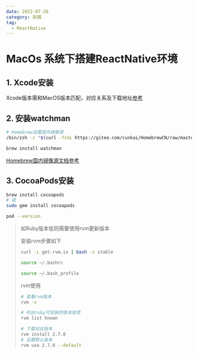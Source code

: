 ```yaml
---
date: 2022-07-28
category: 前端
tag:
  - ReactNative
---
```


# MacOs 系统下搭建ReactNative环境

## 1. Xcode安装

Xcode版本需和MacOS版本匹配，对应关系及下载地址[参考](https://uovol.com/macos-xcode-version)

## 2. 安装watchman

```bash
# Homebrew设置国内镜像源
/bin/zsh -c "$(curl -fsSL https://gitee.com/cunkai/HomebrewCN/raw/master/Homebrew.sh)"

brew install watchman
```

[Homebrew国内镜像源文档参考](https://zhuanlan.zhihu.com/p/111014448)

## 3. CocoaPods安装

```bash
brew install cocoapods
# 或
sudo gem install cocoapods

pod --version
```

>如Ruby版本低则需要使用rvm更新版本
>
>安装rvm步骤如下
>
>```bash
>curl -L get.rvm.io | bash -s stable
>
>source ~/.bashrc
>
>source ~/.bash_profile
>```
>
>rvm使用
>
>```bash
># 查看rvm版本
>rvm -v
>
># 列出ruby可安装的版本信息
>rvm list known
>
># 下载对应版本
>rvm install 2.7.0
># 设置默认版本
>rvm use 2.7.0 --default
>```
